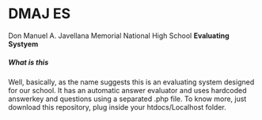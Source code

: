 # DMAJ ES
Don Manuel A. Javellana Memorial National High School __Evaluating Systyem__
##### What is this
Well, basically, as the name suggests this is an evaluating system designed for our school. It has an automatic answer evaluator and uses hardcoded answerkey and questions using a separated .php file. To know more, just download this repository, plug inside your htdocs/Localhost folder.